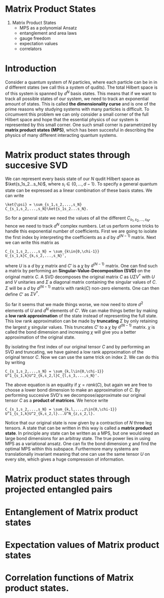 Matrix Product States
=====================

1. Matrix Product States
	- MPS as a polynomial Ansatz
	- entanglement and area laws
	- gauge freedom
	- expectation values
	- correlators

# Introduction
Consider a quantum system of $N$ particles, where each particle can be in in $d$ different states (we call this a system of qudits). The total Hilbert space is of this system is spanned by $d^N$ basis states. This means that if we want to track all possible states of our system, we need to track an exponential amount of states. This is called **the dimensionality curse** and is one of the prime reasons why studying systems with many particles is difficult. To circumvent this problem we can only consider a small corner of the full Hilbert space and hope that the essential physics of our system is represented by this small corner. One such small corner is parametrized by **matrix product states (MPS)**, which has been succesful in describing the physics of many different interacting quantum systems.

# Matrix product states through succesive SVD
We can represent every basis state of our $N$ qudit Hilbert space as $\ket{s_1s_2...s_N}$, where $s_i\in \{0,...,d-1\}$. To specify a general quantum state can be expressed as a linear combination of these basis states. We can write
```{math}
\ket{\psi} = \sum_{s_1,s_2,...,s_N} C_{s_1,s_2,...,s_N}\ket{s_1s_2...s_N}.
```
So for a general state we need the values of all the different $C_{s_1,s_2,...,s_N}$, hence we need to track $d^N$ complex numbers. Let us perform some tricks to handle this exponential number of coefficients. First we are going to isolate the first index by interpreting the coefficients as a $d$ by $d^(N-1)$ matrix. Next we can write this matrix as
```{math}
C_{s_1,s_2,...,s_N} = \sum_{k\in{0,\chi-1}} U_{s_1,k}C_{k,s_2,...,s_N}',
```
where $U$ is a $d$ by $\chi$ matrix and $C'$ is a $\chi$ by $d^(N-1)$ matrix. One can find such a matrix by performing an **Singular-Value-Decomposition (SVD)** on the original matrix $C$. A SVD decomposes the original matrix $C$ as $U\Sigma V^\dagger$ with $U$ and $V$ unitaries and $\Sigma$ a diagonal matrix containing the singular values of $C$. $\Sigma$ will be a $d$ by $d^(N-1)$ matrix with rank($C$) non-zero elements. One can then define $C'$ as $\Sigma V^\dagger$.

So far it seems that we made things worse, we now need to store $d^2$ elements of $U$ and $d^N$ elements of $C'$. We can make things better by making a **low rank approximation** of the state instead of representing the full state. This low rank approximation can be made by **truncating** $\Sigma$ by only retaining the largest $\chi$ singular values. This truncates $C'$ to a $\chi$ by $d^(N-1)$ matrix. $\chi$ is called the bond dimension and increasing $\chi$ will give you a better approximation of the original state. 

By isolating the first index of our original tensor $C$ and by performing an SVD and truncating, we have gained a low rank approximation of the original tensor $C$. Now we can use the same trick on index 2. We can do this by writing
```{math}
C_{s_1,s_2,...,s_N} = \sum_{k,l\in{0,\chi-1}} U^1_{s_1,k}U^2_{k,s_2,l}C_{l,s_3,...,s_N}'.
``` 
The above equation is an equality if $\chi=rank(C)$, but again we are free to choose a lower bond dimension to make an approximation of $C$. By performing succesive SVD's we decompose/approximate our original tensor $C$ as a **product of matrices**. We hence write
```{math}
C_{s_1,s_2,...,s_N} = \sum_{k,l,...,z\in{0,\chi-1}} U^1_{s_1,k}U^2_{k,s_2,l}...U^N_{z,s_2,l}.
``` 
Notice that our original state is now given by a contraction of $N$ three leg tensors. A state that can be written in this way is called a **matrix product state**. In principle any state can be written as a MPS, but one would need an large bond dimensions for an arbitray state. The true power lies in using MPS as a variational ansatz. One can fix the bond dimension $\chi$ and find the optimal MPS within this subspace. Furthermore many systems are translationally invariant meaning that one can use the same tensor $U$ on every site, which gives a huge compression of information.

# Matrix product states through projected entangled pairs

# Entanglement of Matrix product states

# Expectation values of Matrix product states

# Correlation functions of Matrix product states.